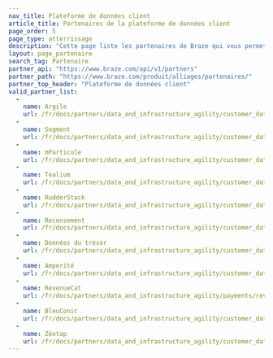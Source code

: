 ```yaml
---
nav_title: Plateforme de données client
article_title: Partenaires de la plateforme de données client
page_order: 5
page_type: atterrissage
description: "Cette page liste les partenaires de Braze qui vous permettent de synchroniser les données entre les applications à utiliser dans vos campagnes de messagerie."
layout: page_partenaire
search_tag: Partenaire
partner_api: "https://www.braze.com/api/v1/partners"
partner_path: "https://www.braze.com/produit/alliages/partenaires/"
partner_top_header: "Plateforme de données client"
valid_partner_list:
  - 
    name: Argile
    url: /fr/docs/partners/data_and_infrastructure_agility/customer_data_platform/adobe/
  - 
    name: Segment
    url: /fr/docs/partners/data_and_infrastructure_agility/customer_data_platform/segment/
  - 
    name: mParticule
    url: /fr/docs/partners/data_and_infrastructure_agility/customer_data_platform/mParticle/mparticle_for_currents/
  - 
    name: Tealium
    url: /fr/docs/partners/data_and_infrastructure_agility/customer_data_platform/tealium/
  - 
    name: RudderStack
    url: /fr/docs/partners/data_and_infrastructure_agility/customer_data_platform/rudderstack/
  - 
    name: Recensement
    url: /fr/docs/partners/data_and_infrastructure_agility/customer_data_platform/census/
  - 
    name: Données du trésor
    url: /fr/docs/partners/data_and_infrastructure_agility/customer_data_platform/treasure_data/
  - 
    name: Amperité
    url: /fr/docs/partners/data_and_infrastructure_agility/customer_data_platform/amperity/
  - 
    name: RevenueCat
    url: /fr/docs/partners/data_and_infrastructure_agility/payments/revenuecat/
  - 
    name: BleuConic
    url: /fr/docs/partners/data_and_infrastructure_agility/customer_data_platform/blueconic/
  - 
    name: Zéotap
    url: /fr/docs/partners/data_and_infrastructure_agility/customer_data_platform/zeotap/
---
```


